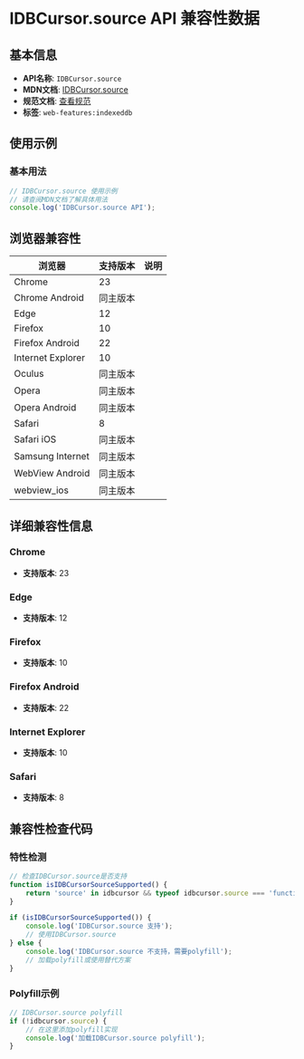# IDBCursor.source API 兼容性数据

## 基本信息

- **API名称**: `IDBCursor.source`
- **MDN文档**: [IDBCursor.source](https://developer.mozilla.org/docs/Web/API/IDBCursor/source)
- **规范文档**: [查看规范](https://w3c.github.io/IndexedDB/#ref-for-dom-idbcursor-source①)
- **标签**: `web-features:indexeddb`

## 使用示例

### 基本用法

```javascript
// IDBCursor.source 使用示例
// 请查阅MDN文档了解具体用法
console.log('IDBCursor.source API');
```

## 浏览器兼容性

| 浏览器 | 支持版本 | 说明 |
|--------|----------|------|
| Chrome | 23 |  |
| Chrome Android | 同主版本 |  |
| Edge | 12 |  |
| Firefox | 10 |  |
| Firefox Android | 22 |  |
| Internet Explorer | 10 |  |
| Oculus | 同主版本 |  |
| Opera | 同主版本 |  |
| Opera Android | 同主版本 |  |
| Safari | 8 |  |
| Safari iOS | 同主版本 |  |
| Samsung Internet | 同主版本 |  |
| WebView Android | 同主版本 |  |
| webview_ios | 同主版本 |  |

## 详细兼容性信息

### Chrome

- **支持版本**: 23

### Edge

- **支持版本**: 12

### Firefox

- **支持版本**: 10

### Firefox Android

- **支持版本**: 22

### Internet Explorer

- **支持版本**: 10

### Safari

- **支持版本**: 8

## 兼容性检查代码

### 特性检测

```javascript
// 检查IDBCursor.source是否支持
function isIDBCursorSourceSupported() {
    return 'source' in idbcursor && typeof idbcursor.source === 'function';
}

if (isIDBCursorSourceSupported()) {
    console.log('IDBCursor.source 支持');
    // 使用IDBCursor.source
} else {
    console.log('IDBCursor.source 不支持，需要polyfill');
    // 加载polyfill或使用替代方案
}
```

### Polyfill示例

```javascript
// IDBCursor.source polyfill
if (!idbcursor.source) {
    // 在这里添加polyfill实现
    console.log('加载IDBCursor.source polyfill');
}
```

